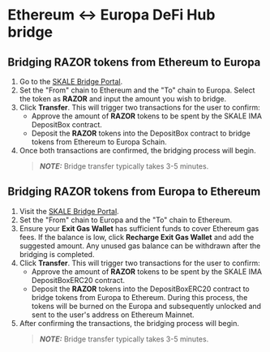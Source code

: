 # Ethereum <-> Europa DeFi Hub bridge

## Bridging RAZOR tokens from Ethereum to Europa

1. Go to the [SKALE Bridge Portal](https://portal.skale.space/bridge).
2. Set the "From" chain to Ethereum and the "To" chain to Europa. Select the token as **RAZOR** and input the amount you wish to bridge.
3. Click **Transfer**. This will trigger two transactions for the user to confirm:
   - Approve the amount of **RAZOR** tokens to be spent by the SKALE IMA DepositBox contract.
   - Deposit the **RAZOR** tokens into the DepositBox contract to bridge tokens from Ethereum to Europa Schain.
4. Once both transactions are confirmed, the bridging process will begin.
   > **_NOTE:_** Bridge transfer typically takes 3-5 minutes.

## Bridging RAZOR tokens from Europa to Ethereum

1. Visit the [SKALE Bridge Portal](https://portal.skale.space/bridge).
2. Set the "From" chain to Europa and the "To" chain to Ethereum.
3. Ensure your **Exit Gas Wallet** has sufficient funds to cover Ethereum gas fees. If the balance is low, click **Recharge Exit Gas Wallet** and add the suggested amount. Any unused gas balance can be withdrawn after the bridging is completed.
4. Click **Transfer**. This will trigger two transactions for the user to confirm:
   - Approve the amount of **RAZOR** tokens to be spent by the SKALE IMA DepositBoxERC20 contract.
   - Deposit the **RAZOR** tokens into the DepositBoxERC20 contract to bridge tokens from Europa to Ethereum. During this process, the tokens will be burned on the Europa and subsequently unlocked and sent to the user's address on Ethereum Mainnet.
5. After confirming the transactions, the bridging process will begin.
   > **_NOTE:_** Bridge transfer typically takes 3-5 minutes.
